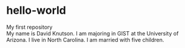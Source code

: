 # hello-world
My first repository  
My name is David Knutson. I am majoring in GIST at the University of Arizona. I live in North Carolina. I am married with five children.
